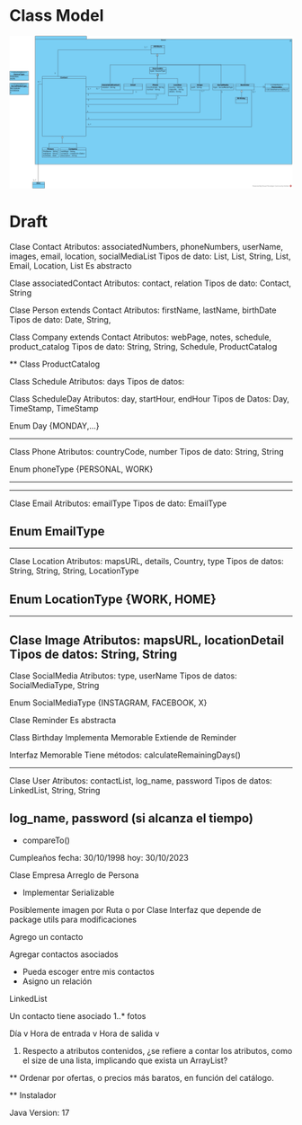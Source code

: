 # Class Model
![Alt text](class_model-1.jpg)

# Draft
Clase Contact 
Atributos: associatedNumbers, phoneNumbers, userName, images, email, location, socialMediaList
Tipos de dato: List<associatedContact>, List<Phone>, String, List<Image>, Email, Location, List<SocialMedia>
Es abstracto

Clase associatedContact
Atributos: contact, relation
Tipos de dato: Contact, String

Clase Person extends Contact
Atributos: firstName, lastName, birthDate
Tipos de dato: Date, String, 

Class Company extends Contact
Atributos: webPage, notes, schedule, product_catalog
Tipos de dato: String, String, Schedule, ProductCatalog

** Class ProductCatalog

Class Schedule
Atributos: days
Tipos de datos:

Class ScheduleDay
Atributos: day, startHour, endHour
Tipos de Datos: Day, TimeStamp, TimeStamp

Enum Day {MONDAY,...} 

---
Class Phone
Atributos: countryCode, number
Tipos de dato: String, String

Enum phoneType {PERSONAL, WORK}
 
---

----
Clase Email
Atributos: emailType
Tipos de dato: EmailType
 
Enum EmailType
----

----
Clase Location
Atributos: mapsURL, details, Country, type
Tipos de datos: String, String, String, LocationType

Enum LocationType {WORK, HOME}
----

----
Clase Image
Atributos: mapsURL, locationDetail
Tipos de datos: String, String
----

Clase SocialMedia
Atributos: type, userName
Tipos de datos: SocialMediaType, String

Enum SocialMediaType {INSTAGRAM, FACEBOOK, X}

Clase Reminder
Es abstracta

Class Birthday
Implementa Memorable
Extiende de Reminder

Interfaz Memorable
Tiene métodos: calculateRemainingDays() 

----
Clase User
Atributos: contactList, log_name, password
Tipos de datos: LinkedList<Contact>, String, String

log_name, password (si alcanza el tiempo)
----
- compareTo() 


Cumpleaños
fecha: 30/10/1998
hoy: 30/10/2023


Clase Empresa 
Arreglo de Persona

- Implementar Serializable

Posiblemente imagen por Ruta o por Clase
Interfaz que depende de package utils para modificaciones


Agrego un contacto

Agregar contactos asociados
- Pueda escoger entre mis contactos
- Asigno un relación

LinkedList<Contact>

Un contacto tiene asociado 1..* fotos 

Día v   Hora de entrada v  Hora de salida v

1. Respecto a atributos contenidos, ¿se refiere a contar los atributos, como el size de una lista, implicando que exista un ArrayList<Attribute>?

** Ordenar por ofertas, o precios más baratos, en función del catálogo.

** Instalador

Java Version: 17